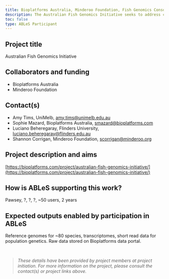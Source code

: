 ```yaml
---
title: Bioplatforms Australia, Minderoo Foundation, Fish Genomics Consortium
description: The Australian Fish Genomics Initiative seeks to address critical deficiencies in available genomic data for Australian fishes. By generating high-quality genomic data, this work will provide a foundation for improved population monitoring, environmental assessment, and the sustainable management of fisheries and aquatic ecosystems.
toc: false
type: ABLeS Participant
---
```


## Project title

Australian Fish Genomics Initiative

## Collaborators and funding

-   Bioplatforms Australia
-   Minderoo Foundation

## Contact(s)

-   Amy Tims, UniMelb, <amy.tims@unimelb.edu.au>
-   Sophie Mazard, Bioplatforms Australia, <smazard@bioplatforms.com>
-   Luciano Beheregaray, Flinders University, <luciano.beheregaray@flinders.edu.au> 
-   Shannon Corrigan, Minderoo Foundation, <scorrigan@minderoo.org>

## Project description and aims

[https://bioplatforms.com/project/australian-fish-genomics-initiative/](https://bioplatforms.com/project/australian-fish-genomics-initiative/)

## How is ABLeS supporting this work?

Pawsey, ?, ?, ?, ~50 users, 2 years

## Expected outputs enabled by participation in ABLeS

Reference genomes for ~80 species, transcriptomes, short read data for population genetics. Raw data stored on Bioplatforms data portal.

<br/>

> _These details have been provided by project members at project initiation. For more information on the project, please consult the contact(s) or project links above._
